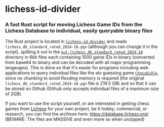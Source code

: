 # lichess-id-divider
### A fast Rust script for moving Lichess Game IDs from the Lichess Database to individual, easily queryable binary files

The Rust project is located in [`lichess-id-divider`](https://github.com/RandomGamingDev/lichess-id-divider/tree/main/lichess-id-divider) and reads `lichess_db_standard_rated_2024-10.pgn` (although you can change it in the script),
spitting it out in the [`out-lichess_db_standard_rated_2024-10`](https://github.com/RandomGamingDev/lichess-id-divider/tree/main/out-lichess_db_standard_rated_2024-10) directory in 6kb files each containing 1000 game IDs in binary (converted from base64 to binary and can be decoded with all major programming langauges).
This is done so that it's easier for programs including web applications to query individual files like the elo guessing game [`ChessELOle`](https://github.com/RandomGamingDev/ChessELOle), since no chunking to avoid flooding memory is required (the original `lichess_db_standard_rated_2024-10.pgn` file is 219.5 GB)
and so that it can be stored on Github (Github only accepts individual files of a maximum size of 2GB).

If you want to use the script yourself, or are interested in getting chess games from [Lichess](https://lichess.org/) for your own project, be it hobby, commercial, or research, you can find the archives here: https://database.lichess.org/ (BEWARE: The files are MASSIVE and even more so when unzipped)
